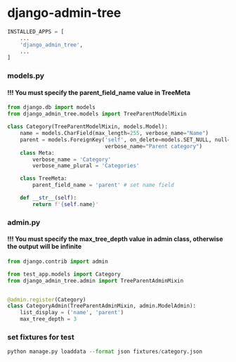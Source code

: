 # django-admin-tree

```python
INSTALLED_APPS = [
    ...
    'django_admin_tree',
    ...
]
```

### models.py

#### !!! You must specify the parent_field_name value in TreeMeta
```python
from django.db import models
from django_admin_tree.models import TreeParentModelMixin

class Category(TreeParentModelMixin, models.Model):
    name = models.CharField(max_length=255, verbose_name="Name")
    parent = models.ForeignKey('self', on_delete=models.SET_NULL, null=True,  blank=True, related_name='category_parent',
                               verbose_name="Parent category")
    class Meta:
        verbose_name = 'Category'
        verbose_name_plural = 'Categories'

    class TreeMeta:
        parent_field_name = 'parent' # set name field

    def __str__(self):
        return f'{self.name}'
```


### admin.py
#### !!! You must specify the max_tree_depth value in admin class, otherwise the output will be infinite
```python
from django.contrib import admin

from test_app.models import Category
from django_admin_tree.admin import TreeParentAdminMixin


@admin.register(Category)
class CategoryAdmin(TreeParentAdminMixin, admin.ModelAdmin):
    list_display = ('name', 'parent')
    max_tree_depth = 3

```


### set fixtures for test
```python
python manage.py loaddata --format json fixtures/category.json
```
